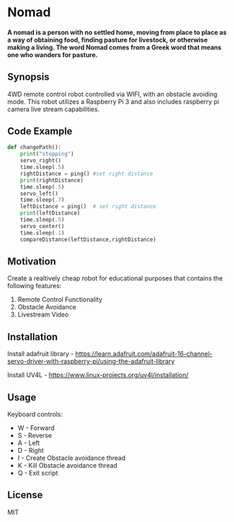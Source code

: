 # Nomad
#### A nomad is a person with no settled home, moving from place to place as a way of obtaining food, finding pasture for livestock, or otherwise making a living. The word Nomad comes from a Greek word that means one who wanders for pasture.

## Synopsis

4WD remote control robot controlled via WIFI, with an obstacle avoiding mode. This robot utilizes a Raspberry Pi 3 and also includes raspberry pi camera live stream capabilities.

## Code Example

```python
def changePath():
    print("stopping")
    servo_right()
    time.sleep(.5)
    rightDistance = ping() #set right distance
    print(rightDistance)
    time.sleep(.5)
    servo_left()
    time.sleep(.7)
    leftDistance = ping()  # set right distance
    print(leftDistance)
    time.sleep(.5)
    servo_center()
    time.sleep(.1)
    compareDistance(leftDistance,rightDistance)
```

## Motivation

Create a realtively cheap robot for educational purposes that contains the following features:
1. Remote Control Functionality
2. Obstacle Avoidance
3. Livestream Video

## Installation

Install adafruit library - https://learn.adafruit.com/adafruit-16-channel-servo-driver-with-raspberry-pi/using-the-adafruit-library

Install UV4L - https://www.linux-projects.org/uv4l/installation/

## Usage

Keyboard controls:
* W - Forward
* S - Reverse
* A - Left
* D - Right
* I - Create Obstacle avoidance thread
* K - Kill Obstacle avoidance thread
* Q - Exit script

## License

MIT